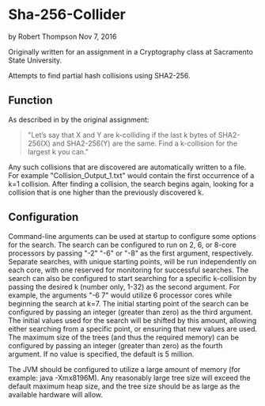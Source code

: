 # Sha-256-Collider

by Robert Thompson
Nov 7, 2016

Originally written for an assignment in a Cryptography class at Sacramento State University.

Attempts to find partial hash collisions using SHA2-256. 

## Function

As described in by the original assignment: 
> "Let’s say that X and Y are k-colliding if the last k bytes of 
> SHA2-256(X) and SHA2-256(Y) are the same. Find a k-collision for 
> the largest k you can."

Any such collisions that are discovered are automatically written to a file. For example "Collision_Output_1.txt" would contain the first 
occurrence of a k=1 collision. After finding a collision, the search begins again, looking for a collision that is one higher than the previously discovered k.

## Configuration

Command-line arguments can be used at startup to configure some options for the search. The search can be configured to run on 2, 6, or 8-core processors by passing "-2" "-6" or "-8" as the first argument, respectively. Separate searches, with unique starting points, will be run independently on each core, with one reserved for monitoring for successful searches. The search can also be configured to start searching for a specific k-collision by passing the desired k (number only, 1-32) as the second argument. For example, the arguments "-6 7" would utilize 6 processor cores while beginning the search at k=7. The initial starting point of the search can be configured by passing an integer (greater than zero) as the third argument. The initial values used for the search will be shifted by this amount, allowing either searching from a specific point, or ensuring that new values are used. The maximum size of the trees (and thus the required memory) can be configured by passing an integer (greater than zero) as the fourth argument. If no value is specified, the default is 5 million.

The JVM should be configured to utilize a large amount of memory (for example: java -Xmx8196M). Any reasonably large tree size will exceed the default maximum heap size, and the tree size should be as large as the available hardware will allow.
